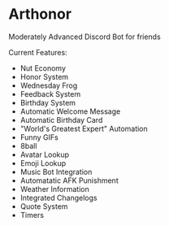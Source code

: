 # Arthonor

Moderately Advanced Discord Bot for friends

Current Features:
- Nut Economy
- Honor System
- Wednesday Frog
- Feedback System
- Birthday System
- Automatic Welcome Message
- Automatic Birthday Card
- "World's Greatest Expert" Automation
- Funny GIFs
- 8ball
- Avatar Lookup
- Emoji Lookup
- Music Bot Integration
- Automatatic AFK Punishment
- Weather Information
- Integrated Changelogs
- Quote System
- Timers
